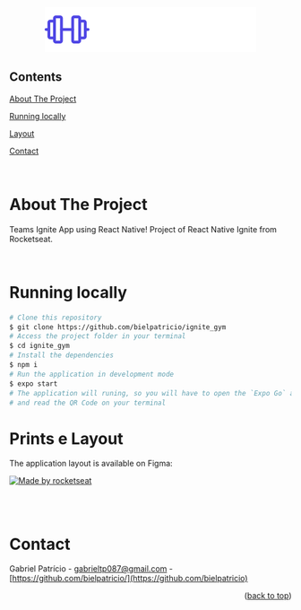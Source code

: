 <div id="top"></div>

<!-- PROJECT LOGO -->

<br />
<div align="center">
  <img src="src/assets/logo.svg" alt="Logo">
</div>

<!-- TABLE OF CONTENTS -->

## Contents

<p align="center">
    <p><a href="#about-the-project" title=" go to About the Project">About The Project</a></p>
    <p><a href="#running-locally" title=" go to Running locally">Running locally</a></p>
    <p><a href="#prints-e-layout" title=" go to Prints e Layout">Layout</a></p>
    <p><a href="#contact" title=" go to Contact">Contact</a></p>
  </p>

<br>
<!-- ABOUT THE PROJECT -->

# About The Project

Teams Ignite App using React Native! Project of React Native Ignite from Rocketseat.

<br>

# Running locally

```bash
# Clone this repository
$ git clone https://github.com/bielpatricio/ignite_gym
# Access the project folder in your terminal
$ cd ignite_gym
# Install the dependencies
$ npm i
# Run the application in development mode
$ expo start
# The application will runing, so you will have to open the `Expo Go` app on your smartphone 
# and read the QR Code on your terminal
```

# Prints e Layout

The application layout is available on Figma:

<a href="https://www.figma.com/file/IXVAFXnByVNGzfAaKakk78/Ignite-Gym-(Community)?node-id=307%3A5895&t=QXc1sMzh2O5BKSAm-0">
  <img alt="Made by rocketseat" src="https://img.shields.io/badge/Acessar%20Layout%20-Figma-%2304D361">
</a>
<br>


<p align="center" style="display: flex; align-items: flex-start; justify-content: center;">
  <br>

<br>

# Contact

Gabriel Patrício - gabrieltp087@gmail.com - [https://github.com/bielpatricio/](https://github.com/bielpatricio)

<p align="right">(<a href="#top">back to top</a>)</p>

